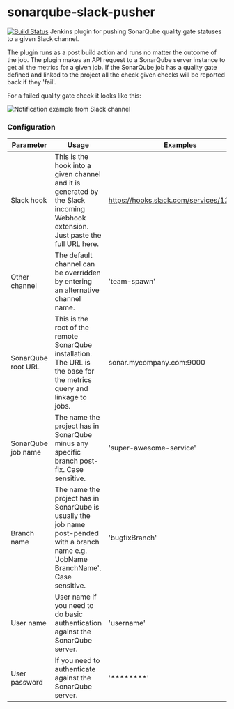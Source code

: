 # sonarqube-slack-pusher

[![Build Status](https://travis-ci.org/andnyb/sonarqube-slack-pusher.svg)](https://travis-ci.org/andnyb/sonarqube-slack-pusher)
Jenkins plugin for pushing SonarQube quality gate statuses to a given Slack channel.

The plugin runs as a post build action and runs no matter the outcome of the job. The plugin makes an API request to
a SonarQube server instance to get all the metrics for a given job. If the SonarQube job has a quality gate defined and
linked to the project all the check given checks will be reported back if they 'fail'.

For a failed quality gate check it looks like this:

![Notification example from Slack channel](https://github.com/andnyb/sonarqube-slack-pusher/blob/master/ssp-notification-example.png?raw=true)

### Configuration

Parameter | Usage | Examples
--------------- | -------------------------- | --------
Slack hook|This is the hook into a given channel and it is generated by the Slack incoming Webhook extension. Just paste the full URL here.|https://hooks.slack.com/services/12/34/56
Other channel|The default channel can be overridden by entering an alternative channel name.|'team-spawn'
SonarQube root URL|This is the root of the remote SonarQube installation. The URL is the base for the metrics query and linkage to jobs.|sonar.mycompany.com:9000
SonarQube job name|The name the project has in SonarQube minus any specific branch post-fix. Case sensitive.|'super-awesome-service'
Branch name|The name the project has in SonarQube is usually the job name post-pended with a branch name e.g. 'JobName BranchName'. Case sensitive.|'bugfixBranch'
User name|User name if you need to do basic authentication against the SonarQube server.|'username'
User password|If you need to authenticate against the SonarQube server.|'********'
